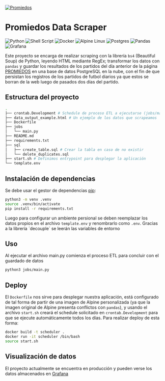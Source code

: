 [![Promiedos](https://www.promiedos.com.ar/images/menu/logo2.jpg)](https://www.promiedos.com.ar/)

# Promiedos Data Scraper

![Python](https://img.shields.io/badge/python-3670A0?style=for-the-badge&logo=python&logoColor=ffdd54)
![Shell Script](https://img.shields.io/badge/shell_script-%23121011.svg?style=for-the-badge&logo=gnu-bash&logoColor=white)
![Docker](https://img.shields.io/badge/docker-%230db7ed.svg?style=for-the-badge&logo=docker&logoColor=white)
![Alpine Linux](https://img.shields.io/badge/Alpine_Linux-%230D597F.svg?style=for-the-badge&logo=alpine-linux&logoColor=white)
![Postgres](https://img.shields.io/badge/postgres-%23316192.svg?style=for-the-badge&logo=postgresql&logoColor=white)
![Pandas](https://img.shields.io/badge/pandas-%23150458.svg?style=for-the-badge&logo=pandas&logoColor=white)
![Grafana](https://img.shields.io/badge/grafana-%23F46800.svg?style=for-the-badge&logo=grafana&logoColor=white)


Este proyecto se encarga de realizar scraping con la librería `bs4` (Beautiful Soup) de Python, leyendo HTML mediante RegEx; transformar los datos con `pandas` y guardar los resultados de los partidos del día anterior de la página [PROMIEDOS](https://www.promiedos.com.ar/) en una base de datos PostgreSQL en la nube, con el fin de que persistan los registros de los partidos de futbol diarios ya que estos se borran de la web luego de pasados dos días del partido.

## Estructura del proyecto

```bash
.
├── crontab.Development # Schedule de proceso ETL a ejecutarse (jobs/main.py)
├── data_output_example.html # Un ejemplo de los datos que scrapeamos
├── Dockerfile 
├── jobs
│   └── main.py
├── README.md
├── requirements.txt
├── sql
│   ├── create_table.sql # Crear la tabla en caso de no existir
│   └── delete_duplicates.sql
├── start.sh # Definimos entrypoint para desplegar la aplicación
└── template.env

```

## Instalación de dependencias

Se debe usar el gestor de dependencias [pip](https://pip.pypa.io/en/stable/):

```bash
python3 -m venv .venv
source .venv/bin/activate
pip install -r requirements.txt
```

Luego para configurar un ambiente persional se deben reemplazar los datos propios en el archivo `template.env` y renombrarlo como `.env`. Gracias a la librería ´decouple´ se leerán las variables de entorno

## Uso

Al ejecutar el archivo main.py comienza el proceso ETL para concluir con el guardado de datos

```bash
python3 jobs/main.py
```

## Deploy

El `Dockerfile` nos sirve para desplegar nuestra aplicación, está configurado de tal forma de partir de una imagen de Alpine personalizada (ya que la imagen original de Alpine presenta conflictos con `pandas`), y usando el archivo `start.sh` creará el schedule solicitado en `crontab.Development` para que se ejecute automáticamente todos los días. Para realizar deploy de esta forma:

```bash
docker build -t scheduler .
docker run -it scheduler /bin/bash
source start.sh
```

## Visualización de datos

El proyecto actualmente se encuentra en producción y pueden verse los datos almacenados en [Grafana](https://promiedos-dashboard.herokuapp.com/d/OWjDW3unk/dashboard-promiedos?orgId=1)


